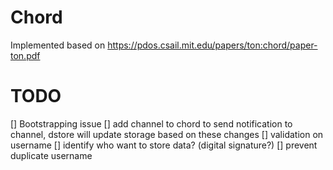 # Chord  
Implemented based on https://pdos.csail.mit.edu/papers/ton:chord/paper-ton.pdf  



# TODO
[] Bootstrapping issue
[] add channel to chord to send notification to channel, dstore will update storage based on these changes
[] validation on username
[] identify who want to store data? (digital signature?)
[] prevent duplicate username